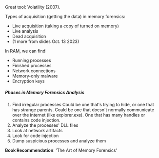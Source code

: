 Great tool: Volatility (2007).

Types of acquisition (getting the data) in memory forensics:
- Live acquisition (taking a copy of turned on memory)
- Live analysis
- Dead acquisition
- (1 more from slides Oct. 13 2023)

In RAM, we can find
- Running processes
- Finished processes
- Network connections
- Memory-only malware
- Encryption keys

##### Phases in Memory Forensics Analysis
1. Find irregular processes
   Could be one that's trying to hide, or one that has strange parents.
   Could be one that doesn't normally communicate over the internet (like explorer.exe).
   One that has many handles or contains code injection.
1. Analyze the processes' DLL files
2. Look at network artifacts
3. Look for code injection
4. Dump suspicious processes and analyze them


**Book Recommendation**: 'The Art of Memory Forensics'